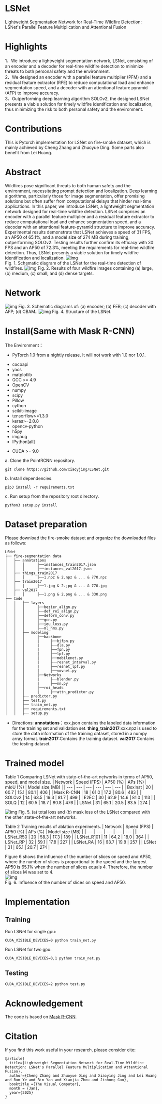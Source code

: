 # LSNet
Lightweight Segmentation Network for Real-Time Wildfire Detection: LSNet's Parallel Feature Multiplication and Attentional Fusion
# Highlights
1、We introduce a lightweight segmentation network, LSNet, consisting of an encoder and a decoder for real-time wildfire detection to minimize threats to both personal safety and the environment.\
2、We designed an encoder with a parallel feature multiplier (PFM) and a residual feature extractor (RFE) to reduce computational load and enhance segmentation speed, and a decoder with an attentional feature pyramid (AFP) to improve accuracy.\
3、Outperforming deep learning algorithm SOLOv2, the designed LSNet presents a viable solution for timely wildfire identification and localization, thus minimizing the risk to both personal safety and the environment.
# Contributions
This is Pytorch implementation for LSNet on fire-smoke dataset, which is mainly achieved by Cheng Zhang and Zhuoyue Ding. Some parts also benefit from Lei Huang.
# Abstract
Wildfires pose significant threats to both human safety and the environment, necessitating prompt detection and localization. Deep learning algorithms, particularly those for image segmentation, offer promising solutions but often suffer from computational delays that hinder real-time applications. In this paper, we introduce LSNet, a lightweight segmentation network designed for real-time wildfire detection. LSNet comprises an encoder with a parallel feature multiplier and a residual feature extractor to reduce computational load and enhance segmentation speed, and a decoder with an attentional feature-pyramid structure to improve accuracy. Experimental results demonstrate that LSNet achieves a speed of 31 FPS, an AP50 of 65.1%, and a model size of 274 MB during training, outperforming SOLOv2. Testing results further confirm its efficacy with 30 FPS and an AP50 of 72.3%, meeting the requirements for real-time wildfire detection. Thus, LSNet presents a viable solution for timely wildfire identification and localization.
![img](https://github.com/xiaoyjing/LSNet/blob/master/img/1.png)\
Fig. 1. Schematic diagram of the LSNet for the real-time detection of wildfires.
![img](https://github.com/xiaoyjing/LSNet/blob/master/img/3.png)
Fig. 2. Results of four wildfire images containing (a) large, (b) medium, (c) small, and (d) dense targets.
# Network
![img](https://github.com/xiaoyjing/LSNet/blob/master/img/4.png)
Fig. 3. Schematic diagrams of: (a) encoder; (b) FEB; (c) decoder with AFP; (d) CBAM..
![img](https://github.com/xiaoyjing/LSNet/blob/master/img/2.png)
Fig. 4. Structure of the LSNet.
# Install(Same with Mask R-CNN)
The Environment：

- PyTorch 1.0 from a nightly release. It will not work with 1.0 nor 1.0.1. 
* cocoapi
* yacs
* matplotlib
* GCC >= 4.9
* OpenCV
* numpy
* scipy
* Pillow
* cython
* scikit-image
* tensorflow>=1.3.0
* keras>=2.0.8
* opencv-python
* h5py
* imgaug
* IPython[all]
+ CUDA >= 9.0

a. Clone the PointRCNN repository.
```
git clone https://github.com/xiaoyjing/LSNet.git
```
b. Install dependencies.
```
pip3 install -r requirements.txt
```
c. Run setup from the repository root directory.
```
python3 setup.py install
```
# Dataset preparation
Please download the fire-smoke dataset and organize the downloaded files as follows:
```
LSNet
├── fire-segmentation data
│   ├── annotations
│   │   │      ├──instances_train2017.json
│   │   │      ├──instances_val2017.json
│   ├── things_train2017
│   │   │      ├──1.npz & 2.npz & ... & 770.npz
│   ├── train2017
│   │   │      ├──1.jpg & 2.jpg & ... & 770.jpg
│   ├── val2017
│   │   │      ├──1.png & 2.png & ... & 330.png
├── Code
│   │   ├── layers
│   │   │      ├──bezier_align.py
│   │   │      ├──def_roi_align.py
│   │   │      ├──deform_conv.py
│   │   │      ├──gcn.py
│   │   │      ├──iou_loss.py
│   │   │      ├──ml_nms.py
│   │   ├── modeling
│   │   │      ├──backbone
│   │   │      |     ├──bifpn.py
│   │   │      |     ├──dla.py
│   │   │      |     ├──fpn.py
│   │   │      |     ├──lpf.py
│   │   │      |     ├──mobilenet.py
│   │   │      |     ├──resnet_interval.py
│   │   │      |     ├──resnet_lpf.py
│   │   │      |     ├──vovnet.py
│   │   │      ├──Networks
│   │   │      |     ├──blender.py
│   │   │      |     ├──nn.py
│   │   │      ├──roi_heads
│   │   │      |     ├──attn_predictor.py
│   │   ├── predictor.py
│   │   ├── test.py
│   │   ├── train_net.py
│   │   ├── requirements.txt
│   │   ├── setup.py
```
* Directions: **annotations**：xxx.json contains the labeled data information for the training set and validation set.
  **thing_train2017**:xxx.npz is used to store the data information of the training dataset, stored in a numpy array format.
  **train2017**:Contains the training dataset.
  **val2017**:Contains the testing dataset.
# Trained model
Table 1 Comparing LSNet with state-of-the-art networks in terms of AP50, speed, and model size.
| Network | Speed (FPS) | AP50 (%) | APs (%) | mIoU (%) | Model size (MB) |
| --- | --- | --- | --- | --- | --- |
| BoxInst | 20 | 60.7 | 15.1 | 80.1 | 406 |
| Mask R-CNN | 18 | 61.0 | 17.2 | 80.6 | 483 |
| SOLOv2 | 14 | 63.5 | 19.3 | 81.7 | 499 |
| E2EC | 30 | 62.9 | 14.6 | 81.0 | 113 |
| SOLQ | 12 | 60.5 | 18.7 | 80.8 | 476 |
| LSNet | 31 | 65.1 | 20.5 | 83.5 | 274 |

![img](https://github.com/xiaoyjing/LSNet/blob/master/img/5.png)
Fig. 5. (a) total loss and (b) mask loss of the LSNet compared with the other state-of-the-art networks.

Table 2 Training results of ablation experiments.
| Network | Speed (FPS) | AP50 (%) | APs (%) | Model size (MB) |
| --- | --- | --- | --- | --- |
| LSNet_R50 | 20 | 58.3 | 17.3 | 189 |
| LSNet_R101 | 11 | 64.2 | 18.0 | 364 |
| LSNet_RP | 32 | 59.1 | 17.8 | 227 |
| LSNet_RA | 16 | 63.7 | 19.8 | 257 |
| LSNet | 31 | 65.1 | 20.7 | 274 |

Figure 6 shows the influence of the number of slices on speed and AP50, where the number of slices is proportional to the speed and the largest AP50 is 65.1% when the number of slices equals 4. Therefore, the number of slices M was set to 4.\
![img](https://github.com/xiaoyjing/LSNet/blob/master/img/6.png)\
Fig. 6. Influence of the number of slices on speed and AP50.
# Implementation
## Training
Run LSNet for single gpu:
```
CUDA_VISIBLE_DEVICES=0 python train_net.py
```
Run LSNet for two gpu:
```
CUDA_VISIBLE_DEVICES=0,1 python train_net.py
```
## Testing
```
CUDA_VISIBLE_DEVICES=2 python test.py
```
# Acknowledgement
The code is based on [Mask R-CNN](https://gitcode.com/gh_mirrors/ma/maskrcnn-benchmark/tree/main).
# Citation
If you find this work useful in your research, please consider cite:
```
@article{
  title={Lightweight Segmentation Network for Real-Time Wildfire Detection: LSNet's Parallel Feature Multiplication and Attentional Fusion},
  author={Cheng Zhang and Zhuoyue Ding and Xiaoying Jing and Lei Huang and Run Ye and Bin Yan and Xiaojia Zhou and Jinhong Guo},
  booktitle ={The Visual Computer},
  month = {Jan},
  year={2025}
}
```
